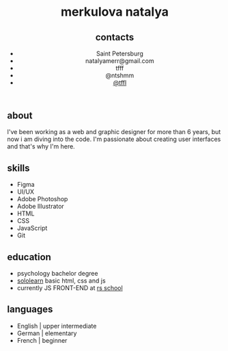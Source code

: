 <!DOCTYPE html>
<html lang="en">
<head>
<meta charset="UTF-8">
</head>
<body>
<header>
<h1>merkulova natalya</h1>
<h2>contacts</h2>
<ul class="contacts">
<li><i class="ph ph-map-pin"></i>Saint Petersburg</li>
<li><i class="ph ph-envelope"></i>natalyamerr@gmail.com</li>
<li><i class="ph ph-discord-logo"></i>tfff</li>
<li><i class="ph ph-telegram-logo"></i>@ntshmm</li>
<li><i class="ph ph-github-logo"></i><a href="https://github.com/tffl">@tffl</a></li>
</ul>
</header>
<section>
<h2>about</h2>
<p class="about">I've been working as a web and graphic designer for more than 6 years, but now i am diving into the code. I'm passionate about creating user interfaces and that's why I'm here.</p>
</section>
<section>
<h2>skills</h2>
<ul class="skills">
<li class="skill">Figma</li>
<li class="skill">UI/UX</li>
<li>Adobe Photoshop</li>
<li>Adobe Illustrator</li>
<li>HTML</li>
<li>CSS</li>
<li>JavaScript</li>
<li>Git</li>
</ul>
</section>
<section>
<h2>education</h2>
<ul>
<li><i class="ph ph-graduation-cap"></i>psychology bachelor degree</li>
<li><i class="ph ph-graduation-cap"></i><a href="https://www.sololearn.com/">sololearn</a> basic html, css and js</li>
<li><i class="ph ph-graduation-cap"></i>currently JS FRONT-END at <a href="https://rs.school/">rs school</a>
</li>
</ul>
</section>
<section>
<h2>languages</h2>
<ul>
<li>English | upper intermediate</li>
<li>German | elementary</li>
<li>French | beginner</li>
</ul>
</section>
</body>
</html>

